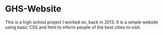 # GHS-Website

This is a high school project I worked on, back in 2013. It is a simple website using basic CSS and html to inform people of the best cities to visit.
